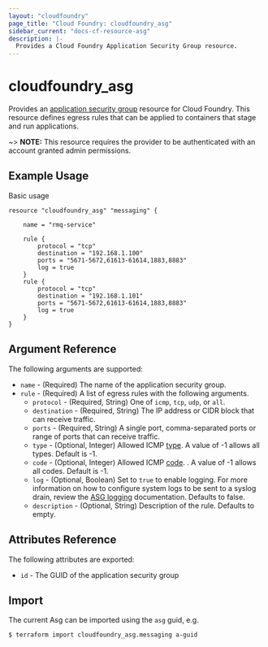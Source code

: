 ```yaml
---
layout: "cloudfoundry"
page_title: "Cloud Foundry: cloudfoundry_asg"
sidebar_current: "docs-cf-resource-asg"
description: |-
  Provides a Cloud Foundry Application Security Group resource.
---
```


# cloudfoundry\_asg

Provides an [application security group](https://docs.cloudfoundry.org/adminguide/app-sec-groups.html) 
resource for Cloud Foundry. This resource defines egress rules that can be applied to containers that 
stage and run applications.

~> **NOTE:** This resource requires the provider to be authenticated with an account granted admin permissions.


## Example Usage

Basic usage

```
resource "cloudfoundry_asg" "messaging" {

	name = "rmq-service"
	
    rule {
        protocol = "tcp"
        destination = "192.168.1.100"
        ports = "5671-5672,61613-61614,1883,8883"
        log = true
    }
    rule {
        protocol = "tcp"
        destination = "192.168.1.101"
        ports = "5671-5672,61613-61614,1883,8883"
        log = true
    }
}
```

## Argument Reference

The following arguments are supported:

* `name` - (Required) The name of the application security group.
* `rule` - (Required) A list of egress rules with the following arguments.
  - `protocol` - (Required, String) One of `icmp`, `tcp`, `udp`, or `all`.
  - `destination` - (Required, String) The IP address or CIDR block that can receive traffic.
  - `ports` - (Required, String) A single port, comma-separated ports or range of ports that can receive traffic.
  - `type` - (Optional, Integer) Allowed ICMP [type](https://www.iana.org/assignments/icmp-parameters/icmp-parameters.xhtml#icmp-parameters-types). A value of -1 allows all types. Default is -1.
  - `code` - (Optional, Integer) Allowed ICMP [code](https://www.iana.org/assignments/icmp-parameters/icmp-parameters.xhtml#icmp-parameters-codes). . A value of -1 allows all codes. Default is -1.
  - `log` - (Optional, Boolean) Set to `true` to enable logging. For more information on how to configure system logs to be sent to a syslog drain, review the [ASG logging](http://docs.cloudfoundry.org/concepts/asg.html#logging) documentation. Defaults to false.
  - `description` - (Optional, String) Description of the rule. Defaults to empty.

## Attributes Reference

The following attributes are exported:

* `id` - The GUID of the application security group

## Import

The current Asg can be imported using the `asg` guid, e.g.

```
$ terraform import cloudfoundry_asg.messaging a-guid
```

